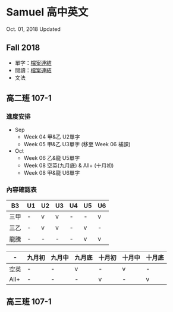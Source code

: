 # Samuel 高中英文
Oct. 01, 2018 Updated

## Fall 2018

- 單字：[檔案連結](https://github.com/CosinePiFly/eng/tree/master/vocab)
- 閱讀：[檔案連結](https://github.com/CosinePiFly/eng/tree/master/reading)
- 文法

## 高二班 107-1 

### 進度安排
- Sep
  - Week 04 甲&乙 U2單字
  - Week 05 甲&乙 U3單字 (移至 Week 06 補課)
- Oct
  - Week 06 乙&龍 U5單字
  - Week 08 空英(九月底) & All+ (十月初)
  - Week 08 甲&龍 U6單字

### 內容確認表

|B3|U1|U2|U3|U4|U5|U6|
|-|-|-|-|-|-|-|
|三甲|-|v|v|-|-|v|
|三乙|-|v|v|-|v|-|
|龍騰|-|-|-|-|v|v|

|-|九月初|九月中|九月底|十月初|十月中|十月底|
|-|-|-|-|-|-|-|
|空英|-|-|v|-|v|-|
|All+|-|-|-|v|-|v|


## 高三班 107-1
